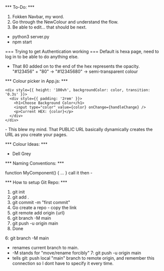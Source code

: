 *** To-Do: ***
1. Fokken Navbar, my word. 
2. Go through the NewColour and understand the flow. 
3. Be able to edit... that should be next. 




- python3 server.py
- npm start


=== Trying to get Authentication working ===
Default is hexa page, need to log in to be able to do anything else. 





- That 80 added on to the end of the hex represents the opacity. 
"#123456" + "80" → "#12345680" → semi-transparent colour



*** Colour picker in App.js: ***

    <div style={{ height: '100vh', backgroundColor: color, transition: '0.3s' }}>
      <div style={{ padding: '2rem' }}>
        <h1>Choose Background Color</h1>
        <input type="color" value={color} onChange={handleChange} />
        <p>Current HEX: {color}</p>
      </div>
    </div>



<link rel="icon" href="%PUBLIC_URL%/logo.png" />
  - This blew my mind. That PUBLIC URL basically dynamically creates the URL as you create your pages. 








*** Colour Ideas: ***
- Dell Grey


*** Naming Conventions: ***

function MyComponent() { ... }
call it then - <MyComponent />







*** How to setup Git Repo: *** 
1. git init
2. git add .
3. git commit -m "first commit"
4. Go create a repo - copy the link
5. git remote add origin {url}
6. git branch -M main
7. git push -u origin main
8. Done

6: git branch -M main
   - renames current branch to main. 
   - -M stands for "move/rename forcibly"
7: git push -u origin main
   - tells git: push local "main" branch to remote origin, and remember this connection so I dont have to specify it every time. 


   